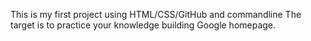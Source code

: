 This is my first project using HTML/CSS/GitHub and commandline
The target is to practice your knowledge building Google homepage.